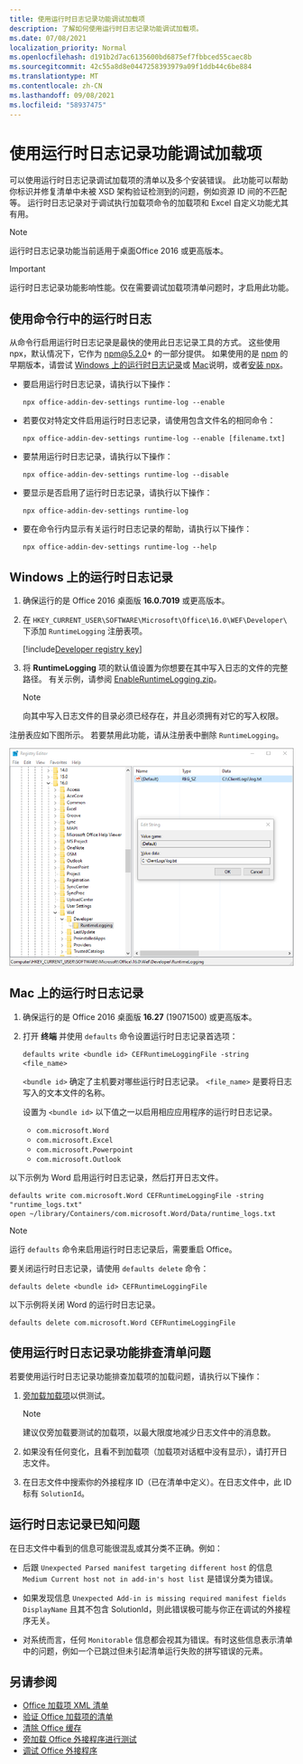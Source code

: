 ```yaml
---
title: 使用运行时日志记录功能调试加载项
description: 了解如何使用运行时日志记录功能调试加载项。
ms.date: 07/08/2021
localization_priority: Normal
ms.openlocfilehash: d191b2d7ac6135600bd6875ef7fbbced55caec8b
ms.sourcegitcommit: 42c55a8d8e0447258393979a09f1ddb44c6be884
ms.translationtype: MT
ms.contentlocale: zh-CN
ms.lasthandoff: 09/08/2021
ms.locfileid: "58937475"
---
```

# <a name="debug-your-add-in-with-runtime-logging"></a>使用运行时日志记录功能调试加载项

可以使用运行时日志记录调试加载项的清单以及多个安装错误。 此功能可以帮助你标识并修复清单中未被 XSD 架构验证检测到的问题，例如资源 ID 间的不匹配等。 运行时日志记录对于调试执行加载项命令的加载项和 Excel 自定义功能尤其有用。

> [!NOTE]
> 运行时日志记录功能当前适用于桌面Office 2016 或更高版本。

> [!IMPORTANT]
> 运行时日志记录功能影响性能。仅在需要调试加载项清单问题时，才启用此功能。

## <a name="use-runtime-logging-from-the-command-line"></a>使用命令行中的运行时日志

从命令行启用运行时日志记录是最快的使用此日志记录工具的方式。 这些使用 npx，默认情况下，它作为 npm@5.2.0+ 的一部分提供。 如果使用的是 [npm](https://www.npmjs.com/) 的早期版本，请尝试 [Windows 上的运行时日志记录](#runtime-logging-on-windows)或 [Mac](#runtime-logging-on-mac)说明，或者[安装 npx](https://www.npmjs.com/package/npx)。

- 要启用运行时日志记录，请执行以下操作：

    ```command&nbsp;line
    npx office-addin-dev-settings runtime-log --enable
    ```

- 若要仅对特定文件启用运行时日志记录，请使用包含文件名的相同命令：

    ```command&nbsp;line
    npx office-addin-dev-settings runtime-log --enable [filename.txt]
    ```

- 要禁用运行时日志记录，请执行以下操作：

    ```command&nbsp;line
    npx office-addin-dev-settings runtime-log --disable
    ```

- 要显示是否启用了运行时日志记录，请执行以下操作：

    ```command&nbsp;line
    npx office-addin-dev-settings runtime-log
    ```

- 要在命令行内显示有关运行时日志记录的帮助，请执行以下操作：

    ```command&nbsp;line
    npx office-addin-dev-settings runtime-log --help
    ```

## <a name="runtime-logging-on-windows"></a>Windows 上的运行时日志记录

1. 确保运行的是 Office 2016 桌面版 **16.0.7019** 或更高版本。

2. 在 `HKEY_CURRENT_USER\SOFTWARE\Microsoft\Office\16.0\WEF\Developer\` 下添加 `RuntimeLogging` 注册表项。

    [!include[Developer registry key](../includes/developer-registry-key.md)]

3. 将 **RuntimeLogging** 项的默认值设置为你想要在其中写入日志的文件的完整路径。 有关示例，请参阅 [EnableRuntimeLogging.zip](https://github.com/OfficeDev/Office-Add-in-Commands-Samples/raw/master/Tools/RuntimeLogging/EnableRuntimeLogging.zip)。

    > [!NOTE]
    > 向其中写入日志文件的目录必须已经存在，并且必须拥有对它的写入权限。

注册表应如下图所示。 若要禁用此功能，请从注册表中删除 `RuntimeLogging`。

![具有 RuntimeLogging 注册表项的注册表编辑器的屏幕截图。](../images/runtime-logging-registry.png)

## <a name="runtime-logging-on-mac"></a>Mac 上的运行时日志记录

1. 确保运行的是 Office 2016 桌面版 **16.27** (19071500) 或更高版本。

2. 打开 **终端** 并使用 `defaults` 命令设置运行时日志记录首选项：

    ```command&nbsp;line
    defaults write <bundle id> CEFRuntimeLoggingFile -string <file_name>
    ```

    `<bundle id>` 确定了主机要对哪些运行时日志记录。 `<file_name>` 是要将日志写入的文本文件的名称。

    设置为 `<bundle id>` 以下值之一以启用相应应用程序的运行时日志记录。

    - `com.microsoft.Word`
    - `com.microsoft.Excel`
    - `com.microsoft.Powerpoint`
    - `com.microsoft.Outlook`

以下示例为 Word 启用运行时日志记录，然后打开日志文件。

```command&nbsp;line
defaults write com.microsoft.Word CEFRuntimeLoggingFile -string "runtime_logs.txt"
open ~/library/Containers/com.microsoft.Word/Data/runtime_logs.txt
```

> [!NOTE]
> 运行 `defaults` 命令来启用运行时日志记录后，需要重启 Office。

要关闭运行时日志记录，请使用 `defaults delete` 命令：

```command&nbsp;line
defaults delete <bundle id> CEFRuntimeLoggingFile
```

以下示例将关闭 Word 的运行时日志记录。

```command&nbsp;line
defaults delete com.microsoft.Word CEFRuntimeLoggingFile
```

## <a name="use-runtime-logging-to-troubleshoot-issues-with-your-manifest"></a>使用运行时日志记录功能排查清单问题

若要使用运行时日志记录功能排查加载项的加载问题，请执行以下操作：

1. [旁加载加载项](sideload-office-add-ins-for-testing.md)以供测试。

    > [!NOTE]
    > 建议仅旁加载要测试的加载项，以最大限度地减少日志文件中的消息数。

2. 如果没有任何变化，且看不到加载项（加载项对话框中没有显示），请打开日志文件。

3. 在日志文件中搜索你的外接程序 ID（已在清单中定义）。在日志文件中，此 ID 标有 `SolutionId`。

## <a name="known-issues-with-runtime-logging"></a>运行时日志记录已知问题

在日志文件中看到的信息可能很混乱或其分类不正确。例如：

- 后跟 `Unexpected Parsed manifest targeting different host` 的信息 `Medium Current host not in add-in's host list` 是错误分类为错误。

- 如果发现信息 `Unexpected Add-in is missing required manifest fields    DisplayName` 且其不包含 SolutionId，则此错误极可能与你正在调试的外接程序无关。

- 对系统而言，任何 `Monitorable` 信息都会视其为错误。有时这些信息表示清单中的问题，例如一个已跳过但未引起清单运行失败的拼写错误的元素。

## <a name="see-also"></a>另请参阅

- [Office 加载项 XML 清单](../develop/add-in-manifests.md)
- [验证 Office 加载项的清单](troubleshoot-manifest.md)
- [清除 Office 缓存](clear-cache.md)
- [旁加载 Office 外接程序进行测试](sideload-office-add-ins-for-testing.md)
- [调试 Office 外接程序](debug-add-ins-using-f12-developer-tools-on-windows-10.md)
